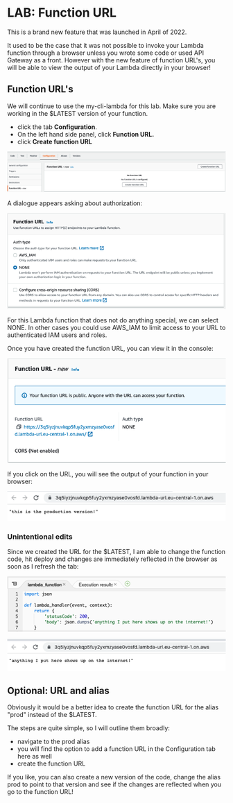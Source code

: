 # LAB: Function URL

This is a brand new feature that was launched in April of 2022.&#x20;

It used to be the case that it was not possible to invoke your Lambda function through a browser unless you wrote some code or used API Gateway as a front. However with the new feature of function URL's, you will be able to view the output of your Lambda directly in your browser!&#x20;

## Function URL's

We will continue to use the my-cli-lambda for this lab. Make sure you are working in the $LATEST version of your function.&#x20;

* click the tab **Configuration**.&#x20;
* On the left hand side panel, click **Function URL.**&#x20;
* click **Create function URL**

![function URL's](<../../.gitbook/assets/image (294).png>)

A dialogue appears asking about authorization:

![Function URL dialogue](<../../.gitbook/assets/image (245).png>)

For this Lambda function that does not do anything special, we can select NONE. In other cases you could use AWS\_IAM to limit access to your URL to authenticated IAM users and roles.&#x20;

Once you have created the function URL, you can view it in the console:

![new URL ](<../../.gitbook/assets/image (423).png>)

If you click on the URL, you will see the output of your function in your browser:

![Lambda output in the browser](<../../.gitbook/assets/image (384).png>)

### Unintentional edits

Since we created the URL for the $LATEST, I am able to change the function code, hit deploy and changes are immediately reflected in the browser as soon as I refresh the tab:

![changes made to my-cli-lambda](<../../.gitbook/assets/image (167).png>)

![yikes](<../../.gitbook/assets/image (66).png>)

## Optional: URL and alias&#x20;

Obviously it would be a better idea to create the function URL for the alias "prod" instead of the $LATEST.&#x20;

The steps are quite simple, so I will outline them broadly:

* navigate to the prod alias
* you will find the option to add a function URL in the Configuration tab here as well
* create the function URL&#x20;

If you like, you can also create a new version of the code, change the alias prod to point to that version and see if the changes are reflected when you go to the function URL!&#x20;
